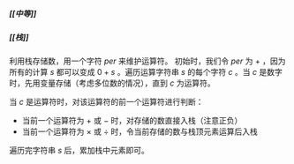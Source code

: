 ##### [[中等]]
##### [[栈]]

利用栈存储数，用一个字符 $per$ 来维护运算符。
初始时，我们令 $per$ 为 + ，因为所有的计算 $s$ 都可以变成 $0 + s$ 。遍历运算字符串 $s$ 的每个字符 $c$ 。当 $c$ 是数字时，先用变量存储（考虑多位数的情况），直到 $c$ 为运算符。

当 $c$ 是运算符时，对该运算符的前一个运算符进行判断：
- 当前一个运算符为 $+$ 或 $-$ 时，对存储的数直接入栈（注意正负）
- 当前一个运算符为 $\times$ 或 $\div$ 时，令当前存储的数与栈顶元素运算后入栈

遍历完字符串 $s$ 后，累加栈中元素即可。